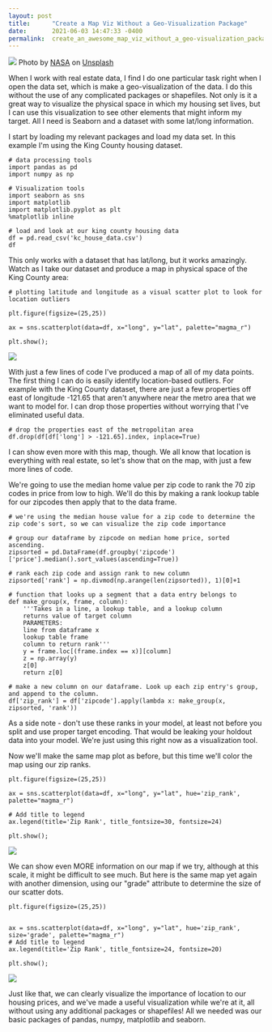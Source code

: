 ```yaml
---
layout: post
title:      "Create a Map Viz Without a Geo-Visualization Package"
date:       2021-06-03 14:47:33 -0400
permalink:  create_an_awesome_map_viz_without_a_geo-visualization_package
---
```



![](https://i.imgur.com/3FdXLIQ.jpg)
Photo by <a href="https://unsplash.com/@nasa?utm_source=unsplash&utm_medium=referral&utm_content=creditCopyText">NASA</a> on <a href="https://unsplash.com/s/photos/map?utm_source=unsplash&utm_medium=referral&utm_content=creditCopyText">Unsplash</a>
  

When I work with real estate data, I find I do one particular task right when I open the data set, which is make a geo-visualization of the data. I do this without the use of any complicated packages or shapefiles. Not only is it a great way to visualize the physical space in which my housing set lives, but I can use this visualization to see other elements that might inform my target. All I need is Seaborn and a dataset with some lat/long information.

I start by loading my relevant packages and load my data set. In this example I'm using the King County housing dataset.

```
# data processing tools
import pandas as pd
import numpy as np

# Visualization tools
import seaborn as sns
import matplotlib
import matplotlib.pyplot as plt
%matplotlib inline

# load and look at our king county housing data
df = pd.read_csv('kc_house_data.csv')
df
```

This only works with a dataset that has lat/long, but it works amazingly. Watch as I take our dataset and produce a map in physical space of the King County area:

```
# plotting latitude and longitude as a visual scatter plot to look for location outliers

plt.figure(figsize=(25,25))

ax = sns.scatterplot(data=df, x="long", y="lat", palette="magma_r")

plt.show();
```

![](https://imgur.com/cM4gRMH.png)

With just a few lines of code I've produced a map of all of my data points. The first thing I can do is easily identify location-based outliers. For example with the King County dataset, there are just a few properties off east of longitude -121.65 that aren't anywhere near the metro area that we want to model for. I can drop those properties without worrying that I've eliminated useful data.

```
# drop the properties east of the metropolitan area
df.drop(df[df['long'] > -121.65].index, inplace=True)
```


I can show even more with this map, though. We all know that location is everything with real estate, so let's show that on the map, with just a few more lines of code.

We're going to use the median home value per zip code to rank the 70 zip codes in price from low to high. We'll do this by making a rank lookup table for our zipcodes then apply that to the data frame. 

```
# we're using the median house value for a zip code to determine the zip code's sort, so we can visualize the zip code importance

# group our dataframe by zipcode on median home price, sorted ascending. 
zipsorted = pd.DataFrame(df.groupby('zipcode')['price'].median().sort_values(ascending=True))

# rank each zip code and assign rank to new column
zipsorted['rank'] = np.divmod(np.arange(len(zipsorted)), 1)[0]+1

# function that looks up a segment that a data entry belongs to
def make_group(x, frame, column):
    '''Takes in a line, a lookup table, and a lookup column
    returns value of target column
    PARAMETERS:
    line from dataframe x
    lookup table frame
    column to return rank'''
    y = frame.loc[(frame.index == x)][column]
    z = np.array(y)
    z[0]
    return z[0]

# make a new column on our dataframe. Look up each zip entry's group, and append to the column.
df['zip_rank'] = df['zipcode'].apply(lambda x: make_group(x, zipsorted, 'rank'))
```

As a side note - don't use these ranks in your model, at least not before you split and use proper target encoding. That would be leaking your holdout data into your model. We're just using this right now as a visualization tool.

Now we'll make the same map plot as before, but this time we'll color the map using our zip ranks.

```
plt.figure(figsize=(25,25))

ax = sns.scatterplot(data=df, x="long", y="lat", hue='zip_rank', palette="magma_r")

# Add title to legend
ax.legend(title='Zip Rank', title_fontsize=30, fontsize=24)

plt.show();
```

![](https://i.imgur.com/0XctWSX.png)

We can show even MORE information on our map if we try, although at this scale, it might be difficult to see much. But here is the same map yet again with another dimension, using our "grade" attribute to determine the size of our scatter dots.

```
plt.figure(figsize=(25,25))


ax = sns.scatterplot(data=df, x="long", y="lat", hue='zip_rank', size='grade', palette="magma_r")
# Add title to legend
ax.legend(title='Zip Rank', title_fontsize=24, fontsize=20)

plt.show();
```
![](https://i.imgur.com/INjaTVM.png)

Just like that, we can clearly visualize the importance of location to our housing prices, and we've made a useful visualization while we're at it, all without using any additional packages or shapefiles! All we needed was our basic packages of pandas, numpy, matplotlib and seaborn.
